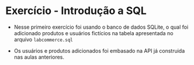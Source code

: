 # Exercício - Introdução a SQL

- Nesse primeiro exercício foi usando o banco de dados SQLite, o qual foi adicionado produtos e usuários fictícios na tabela apresentada no arquivo `labcommerce.sql`

- Os usuários e produtos adicionados foi embasado na API já construida nas aulas anteriores.

